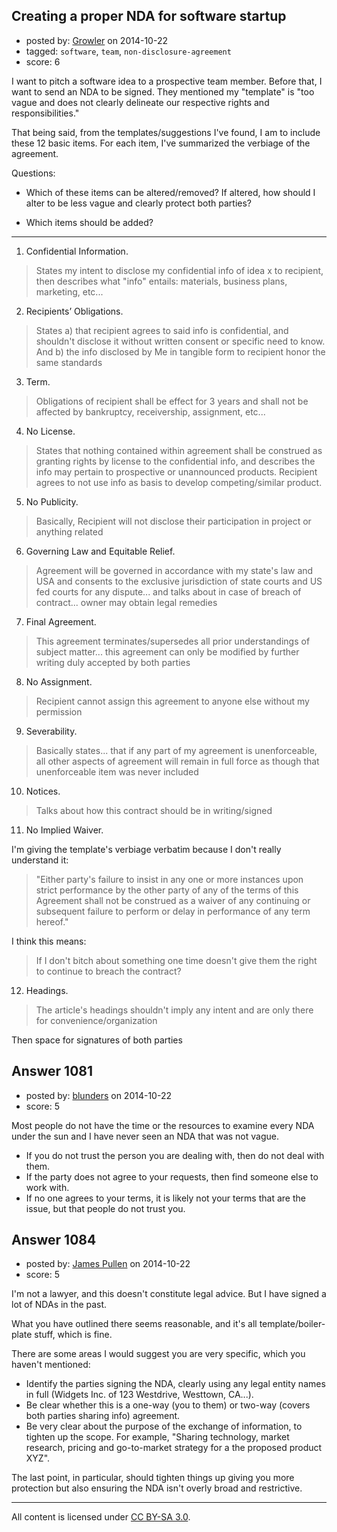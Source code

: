 ## Creating a proper NDA for software startup

- posted by: [Growler](https://stackexchange.com/users/238615/growler) on 2014-10-22
- tagged: `software`, `team`, `non-disclosure-agreement`
- score: 6

I want to pitch a software idea to a prospective team member. Before that, I want to send an NDA to be signed. They mentioned my "template" is "too vague and does not clearly delineate our respective rights and responsibilities."

That being said, from the templates/suggestions I've found, I am to include these 12 basic items. For each item, I've summarized the verbiage of the agreement. 

Questions:

- Which of these items can be altered/removed? If altered, how should I alter to be less vague and clearly protect both parties?

- Which items should be added?

----

1. Confidential Information.

> States my intent to disclose my confidential info of idea x to
> recipient, then describes what "info" entails: materials, business
> plans, marketing, etc...

2. Recipients’ Obligations.

> States a) that recipient agrees to said info is confidential, and
> shouldn't disclose it without written consent or specific need to
> know. And b) the info disclosed by Me in tangible form to recipient
> honor the same standards

3. Term.

> Obligations of recipient shall be effect for 3 years and shall not be
> affected by bankruptcy, receivership, assignment, etc...

4. No License.

> States that nothing contained within agreement shall be construed as
> granting rights by license to the confidential info, and describes the
> info may pertain to prospective or unannounced products. Recipient
> agrees to not use info as basis to develop competing/similar product.

5. No Publicity.

> Basically, Recipient will not disclose their participation in project or
> anything related

6. Governing Law and Equitable Relief.

> Agreement will be governed in accordance with my state's law and USA
> and consents to the exclusive jurisdiction of state courts and US fed
> courts for any dispute... and talks about in case of breach of
> contract... owner may obtain legal remedies

7. Final Agreement.

> This agreement terminates/supersedes all prior understandings of
> subject matter... this agreement can only be modified by further
> writing duly accepted by both parties

8. No Assignment.

> Recipient cannot assign this agreement to anyone else without my
> permission

9. Severability.

> Basically states... that if any part of my agreement is unenforceable,
> all other aspects of agreement will remain in full force as though
> that unenforceable item was never included

10. Notices.

> Talks about how this contract should be in writing/signed

11. No Implied Waiver.

I'm giving the template's verbiage verbatim because I don't really understand it: 

> "Either party's failure to insist in any one or more instances upon
> strict performance by the other party of any of the terms of this
> Agreement shall not be construed as a waiver of any continuing or
> subsequent failure to perform or delay in performance of any term
> hereof."

I think this means:

> If I don't bitch about something one time doesn't give them the right
> to continue to breach the contract?

12. Headings.

> The article's headings shouldn't imply any intent and are only there
> for convenience/organization

Then space for signatures of both parties


## Answer 1081

- posted by: [blunders](https://stackexchange.com/users/216182/blunders) on 2014-10-22
- score: 5

Most people do not have the time or the resources to examine every NDA under the sun and I have never seen an NDA that was not vague.

 - If you do not trust the person you are dealing with, then do not deal with them.
 - If the party does not agree to your requests, then find someone else to work with. 
 - If no one agrees to your terms, it is likely not your terms that are the issue, but that people do not trust you.




## Answer 1084

- posted by: [James Pullen](https://stackexchange.com/users/5213812/james-pullen) on 2014-10-22
- score: 5

I'm not a lawyer, and this doesn't constitute legal advice. But I have signed a lot of NDAs in the past.

What you have outlined there seems reasonable, and it's all template/boiler-plate stuff, which is fine.

There are some areas I would suggest you are very specific, which you haven't mentioned:

 - Identify the parties signing the NDA, clearly using any legal entity
   names in full (Widgets Inc. of 123 Westdrive, Westtown, CA...).
 - Be clear whether this is a one-way (you to them) or two-way (covers
   both parties sharing info) agreement.
 - Be very clear about the purpose of the exchange of information, to
   tighten up the scope. For example, "Sharing technology, market
   research, pricing and go-to-market strategy for a the proposed
   product XYZ".

The last point, in particular, should tighten things up giving you more protection but also ensuring the NDA isn't overly broad and restrictive.




---

All content is licensed under [CC BY-SA 3.0](https://creativecommons.org/licenses/by-sa/3.0/).
